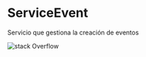 # ServiceEvent
Servicio que gestiona la creación de eventos 

![stack Overflow](https://programmerclick.com/images/63/e4a588ecbbddf3c0975dd650934dd127.png)
